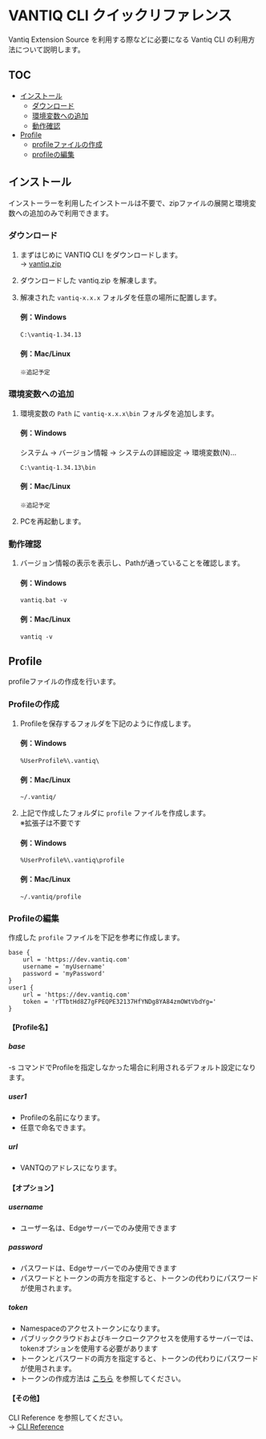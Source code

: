 # VANTIQ CLI クイックリファレンス

Vantiq Extension Source を利用する際などに必要になる Vantiq CLI の利用方法について説明します。

## TOC
- [インストール](#install)
  - [ダウンロード](#zip-download)
  - [環境変数への追加](#add-path)
  - [動作確認](#cli-test)
- [Profile](#profile)
  - [profileファイルの作成](#create-profile)
  - [profileの編集](#edit-profile)

## インストール<a id="install"></a>
インストーラーを利用したインストールは不要で、zipファイルの展開と環境変数への追加のみで利用できます。

### ダウンロード<a id="zip-download"></a>

1. まずはじめに VANTIQ CLI をダウンロードします。  
→ [vantiq.zip](https://dev.vantiq.com/downloads/vantiq.zip)

2. ダウンロードした vantiq.zip を解凍します。

3. 解凍された `vantiq-x.x.x` フォルダを任意の場所に配置します。
    #### 例：Windows
    ```
    C:\vantiq-1.34.13
    ```
    #### 例：Mac/Linux
    ```
    ※追記予定
    ```

### 環境変数への追加<a id="add-path"></a>

1. 環境変数の `Path` に `vantiq-x.x.x\bin` フォルダを追加します。  
    #### 例：Windows
    システム → バージョン情報 → システムの詳細設定 → 環境変数(N)...  
    ```
    C:\vantiq-1.34.13\bin
    ```
    #### 例：Mac/Linux
    ```
    ※追記予定
    ```

2. PCを再起動します。

### 動作確認<a id="cli-test"></a>

1. バージョン情報の表示を表示し、Pathが通っていることを確認します。
    #### 例：Windows
    ```
    vantiq.bat -v
    ```
    #### 例：Mac/Linux
    ```
    vantiq -v
    ```

## Profile<a id="profile"></a>
profileファイルの作成を行います。

### Profileの作成<a id="create-profile"></a>
1. Profileを保存するフォルダを下記のように作成します。
    #### 例：Windows
    ```
    %UserProfile%\.vantiq\
    ```
    #### 例：Mac/Linux
    ```
    ~/.vantiq/
    ```

2. 上記で作成したフォルダに `profile` ファイルを作成します。  
※拡張子は不要です
    #### 例：Windows
    ```
    %UserProfile%\.vantiq\profile
    ```
    #### 例：Mac/Linux
    ```
    ~/.vantiq/profile
    ```

### Profileの編集<a id="edit-profile"></a>
作成した `profile` ファイルを下記を参考に作成します。

```
base {
    url = 'https://dev.vantiq.com'
    username = 'myUsername'
    password = 'myPassword'
}
user1 {
    url = 'https://dev.vantiq.com'
    token = 'rTTbtHd8Z7gFPEQPE32137HfYNDg8YA84zmOWtVbdYg='
}
```

#### 【Profile名】
##### base
-s コマンドでProfileを指定しなかった場合に利用されるデフォルト設定になります。

##### user1
- Profileの名前になります。
- 任意で命名できます。

##### url
- VANTQのアドレスになります。

#### 【オプション】
##### username
- ユーザー名は、Edgeサーバーでのみ使用できます

##### password
- パスワードは、Edgeサーバーでのみ使用できます
- パスワードとトークンの両方を指定すると、トークンの代わりにパスワードが使用されます。

##### token
- Namespaceのアクセストークンになります。
- パブリッククラウドおよびキークロークアクセスを使用するサーバーでは、tokenオプションを使用する必要があります
- トークンとパスワードの両方を指定すると、トークンの代わりにパスワードが使用されます。
- トークンの作成方法は [こちら](https://github.com/fujitake/vantiq-related/blob/main/vantiq-apps-development/1-day-workshop/docs/jp/a08-Lab05_VANTIQ_REST_API.md#user-content-step-1%E5%A4%96%E9%83%A8%E3%81%8B%E3%82%89-vantiq-%E3%81%AE-type-%E3%81%B8%E3%83%87%E3%83%BC%E3%82%BF%E3%81%AE%E7%99%BB%E9%8C%B2%E5%8F%96%E5%BE%97%E6%9B%B4%E6%96%B0%E5%89%8A%E9%99%A4%E3%82%92%E8%A1%8C%E3%81%86) を参照してください。

#### 【その他】
CLI Reference を参照してください。  
→ [CLI Reference](https://dev.vantiq.com/docs/system/cli/index.html#profile)
